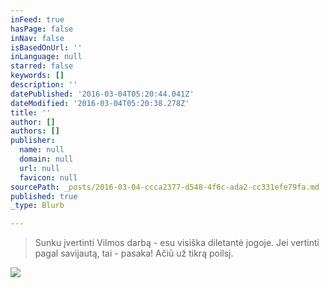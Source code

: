 ```yaml
---
inFeed: true
hasPage: false
inNav: false
isBasedOnUrl: ''
inLanguage: null
starred: false
keywords: []
description: ''
datePublished: '2016-03-04T05:20:44.041Z'
dateModified: '2016-03-04T05:20:38.278Z'
title: ''
author: []
authors: []
publisher:
  name: null
  domain: null
  url: null
  favicon: null
sourcePath: _posts/2016-03-04-ccca2377-d548-4f6c-ada2-cc331efe79fa.md
published: true
_type: Blurb

---
```

> Sunku įvertinti Vilmos darbą - esu visiška diletantė jogoje. Jei vertinti pagal savijautą, tai - pasaka! Ačiū už tikrą poilsį.

![](https://the-grid-user-content.s3-us-west-2.amazonaws.com/ab530afb-6a81-4700-adc3-0bc09a498380.jpg)